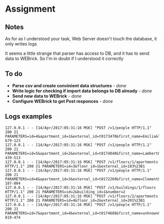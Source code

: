 # Assignment

## Notes

As for as I understood your task, Web Server doesn't touch the database, it only writes logs

It seems a little strange that parser has access to DB, and it has to send data to WEBrick.
So I'm in doubt if I understood it correctly

## To do

- **Parse csv and create convinient data structures** - *done*
- **Write logic for checking if import data belongs to DB already** - *done*
- **Send new data to WEBrick** - *done*
- **Configure WEBrick to get Post responces** - *done*

## Logs examples

```
127.0.0.1 - - [14/Apr/2017:05:31:16 MSK] "POST /v1/people HTTP/1.1" 200 21 PARAMETERS=id=4&apartment_id=1&external_id=t0173470&first_name=Emilia&last_name=O%27kon&email=emiliaokon%40gmail.com&phone_number=212-679-123
127.0.0.1 - - [14/Apr/2017:05:31:16 MSK] "POST /v1/people HTTP/1.1" 200 21 PARAMETERS=id=5&apartment_id=2&external_id=t0174040&first_name=Lambert&last_name=Gutowski&email=lambert.gutowski%40bing.com&phone_number=917-439-513
127.0.0.1 - - [14/Apr/2017:05:31:16 MSK] "POST /v1/floors/1/apartments HTTP/1.1" 200 21 PARAMETERS=id=3&floor_id=1&external_id=103%23B1
127.0.0.1 - - [14/Apr/2017:05:31:16 MSK] "POST /v1/people HTTP/1.1" 200 21 PARAMETERS=id=6&apartment_id=3&external_id=t0172269&first_name=Clement&last_name=Keeling&email=clementkeeling%40gmail.com&phone_number=201-187-804
127.0.0.1 - - [14/Apr/2017:05:31:16 MSK] "POST /v1/buildings/1/floors HTTP/1.1" 200 21 PARAMETERS=id=2&building_id=1&number=2
127.0.0.1 - - [14/Apr/2017:05:31:16 MSK] "POST /v1/floors/2/apartments HTTP/1.1" 200 21 PARAMETERS=id=4&floor_id=2&external_id=201%23B1
127.0.0.1 - - [14/Apr/2017:05:31:16 MSK] "POST /v1/people HTTP/1.1" 200 21 PARAMETERS=id=7&apartment_id=4&external_id=t0174688&first_name=unknown&last_name=unknown&email=Webster.Moscioiski%40yahoo.com&phone_number=646-819-474
```
